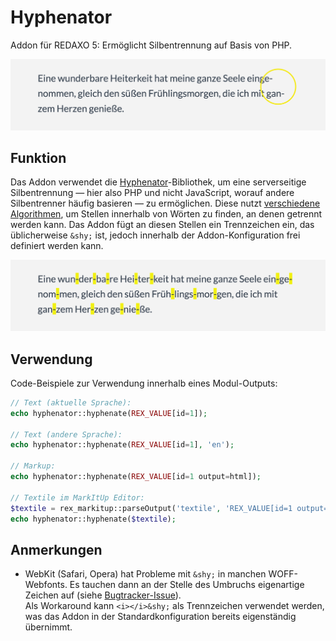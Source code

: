 Hyphenator
==========

Addon für REDAXO 5: Ermöglicht Silbentrennung auf Basis von PHP.

![Screenshot](https://raw.githubusercontent.com/FriendsOfREDAXO/hyphenator/assets/hyphenator_01.png)

## Funktion

Das Addon verwendet die [Hyphenator](https://github.com/heiglandreas/Org_Heigl_Hyphenator)-Bibliothek, um eine serverseitige Silbentrennung — hier also PHP und nicht JavaScript, worauf andere Silbentrenner häufig basieren — zu ermöglichen. Diese nutzt [verschiedene Algorithmen](http://orgheiglhyphenator.readthedocs.io/en/latest/hyphenator/), um Stellen innerhalb von Wörten zu finden, an denen getrennt werden kann. Das Addon fügt an diesen Stellen ein Trennzeichen ein, das üblicherweise `&shy;` ist, jedoch innerhalb der Addon-Konfiguration frei definiert werden kann.

![Screenshot](https://raw.githubusercontent.com/FriendsOfREDAXO/hyphenator/assets/hyphenator_02.png)

## Verwendung

Code-Beispiele zur Verwendung innerhalb eines Modul-Outputs:

```php
// Text (aktuelle Sprache):
echo hyphenator::hyphenate(REX_VALUE[id=1]);

// Text (andere Sprache):
echo hyphenator::hyphenate(REX_VALUE[id=1], 'en');

// Markup:
echo hyphenator::hyphenate(REX_VALUE[id=1 output=html]);

// Textile im MarkItUp Editor:
$textile = rex_markitup::parseOutput('textile', 'REX_VALUE[id=1 output="html"]');
echo hyphenator::hyphenate($textile);
```

## Anmerkungen

* WebKit (Safari, Opera) hat Probleme mit `&shy;` in manchen WOFF-Webfonts. Es tauchen dann an der Stelle des Umbruchs eigenartige Zeichen auf (siehe [Bugtracker-Issue](https://bugs.webkit.org/show_bug.cgi?id=156167)).  
Als Workaround kann `<i></i>&shy;` als Trennzeichen verwendet werden, was das Addon in der Standardkonfiguration bereits eigenständig übernimmt.